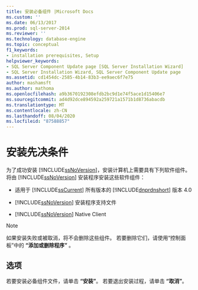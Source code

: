 ```yaml
---
title: 安装必备组件 |Microsoft Docs
ms.custom: ''
ms.date: 06/13/2017
ms.prod: sql-server-2014
ms.reviewer: ''
ms.technology: database-engine
ms.topic: conceptual
f1_keywords:
- installation prerequisites, Setup
helpviewer_keywords:
- SQL Server Component Update page [SQL Server Installation Wizard]
- SQL Server Installation Wizard, SQL Server Component Update page
ms.assetid: cd1454dc-2585-4b14-83b3-ee9aec6f7e75
author: mashamsft
ms.author: mathoma
ms.openlocfilehash: a9b3670192308efdb2bc9d1e74f5ace1d15406e7
ms.sourcegitcommit: ad4d92dce894592a259721a1571b1d8736abacdb
ms.translationtype: MT
ms.contentlocale: zh-CN
ms.lasthandoff: 08/04/2020
ms.locfileid: "87588857"
---
```

# <a name="installation-prerequisites"></a>安装先决条件
  为了成功安装 [!INCLUDE[ssNoVersion](../../includes/ssnoversion-md.md)]，安装计算机上需要具有下列软件组件。 将由 [!INCLUDE[ssNoVersion](../../includes/ssnoversion-md.md)] 安装程序安装这些软件组件：  
  
-   适用于 [!INCLUDE[ssCurrent](../../includes/sscurrent-md.md)] 所有版本的 [!INCLUDE[dnprdnshort](../../includes/dnprdnshort-md.md)] 版本 4.0  
  
-   [!INCLUDE[ssNoVersion](../../includes/ssnoversion-md.md)] 安装程序支持文件  
  
-   [!INCLUDE[ssNoVersion](../../includes/ssnoversion-md.md)] Native Client  
  
> [!NOTE]  
>  如果安装失败或被取消，将不会删除这些组件。 若要删除它们，请使用“控制面板”中的 **“添加或删除程序”** 。  
  
## <a name="options"></a>选项  
 若要安装必备组件文件，请单击 **“安装”**。 若要退出安装过程，请单击 **“取消”**。  
  
  

